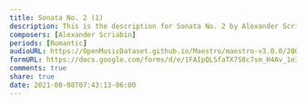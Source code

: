 ```yaml
---
title: Sonata No. 2 (1)
description: This is the description for Sonata No. 2 by Alexander Scriabin
composers: [Alexander Scriabin]
periods: [Romantic]
audioURL: https://OpenMusicDataset.github.io/Maestro/maestro-v3.0.0/2006/MIDI-Unprocessed_12_R1_2006_01-08_ORIG_MID--AUDIO_12_R1_2006_02_Track02_wav.midi
formURL: https://docs.google.com/forms/d/e/1FAIpQLSfaTX7S8c7sm_H4Av_1e3BaHxV-OIhSBCC5TMi6SDBc6FvxwQ/viewform
comments: true
share: true
date: 2021-08-08T07:43:13-06:00
---
```

